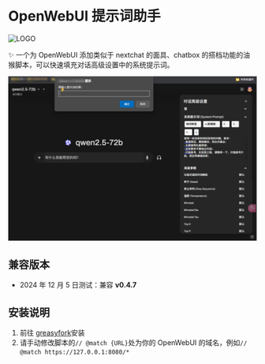 # OpenWebUI 提示词助手

![LOGO](https://socialify.git.ci/susmouse/open-webui-prompt-helper/image?description=1&descriptionEditable=%F0%9F%90%92%20%E4%B8%BAopen-webui%E5%BC%80%E5%8F%91%E7%9A%84%E4%B8%80%E4%B8%AA%E6%B2%B9%E7%8C%B4%E8%84%9A%E6%9C%AC%0A%E7%94%A8%E4%BA%8E%E5%BF%AB%E6%8D%B7%E8%BE%93%E5%85%A5%E5%AF%B9%E8%AF%9D%E9%AB%98%E7%BA%A7%E8%AE%BE%E7%BD%AE%E4%B8%AD%E7%9A%84%E7%B3%BB%E7%BB%9F%E6%8F%90%E7%A4%BA%E8%AF%8D%E3%80%82%20%F0%9F%A4%96&font=Jost&language=1&logo=https%3A%2F%2Fs2.loli.net%2F2024%2F12%2F05%2FlrYpNuECMKzHwOb.png&name=1&owner=1&pattern=Floating%20Cogs&theme=Light)

✨ 一个为 OpenWebUI 添加类似于 nextchat 的面具、chatbox 的搭档功能的油猴脚本，可以快速填充对话高级设置中的系统提示词。

![截图](https://github.com/susmouse/open-webui-prompt-helper/blob/main/assets/example.png?raw=true)

## 兼容版本

- 2024 年 12 月 5 日测试：兼容 **v0.4.7**

## 安装说明

1. 前往 [greasyfork](https://greasyfork.org/zh-CN/scripts/519865)安装
2. 请手动修改脚本的`// @match {URL}`处为你的 OpenWebUI 的域名，例如`// @match https://127.0.0.1:8080/*`
